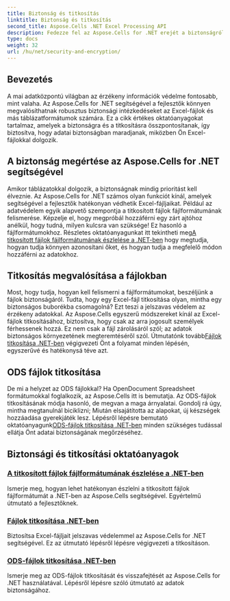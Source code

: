```yaml
---
title: Biztonság és titkosítás
linktitle: Biztonság és titkosítás
second_title: Aspose.Cells .NET Excel Processing API
description: Fedezze fel az Aspose.Cells for .NET erejét a biztonságról és a titkosításról szóló oktatóanyagainkkal. Tanulja meg könnyedén észlelni és titkosítani a fájlokat.
type: docs
weight: 32
url: /hu/net/security-and-encryption/
---
```

## Bevezetés

A mai adatközpontú világban az érzékeny információk védelme fontosabb, mint valaha. Az Aspose.Cells for .NET segítségével a fejlesztők könnyen megvalósíthatnak robusztus biztonsági intézkedéseket az Excel-fájlok és más táblázatformátumok számára. Ez a cikk értékes oktatóanyagokat tartalmaz, amelyek a biztonságra és a titkosításra összpontosítanak, így biztosítva, hogy adatai biztonságban maradjanak, miközben Ön Excel-fájlokkal dolgozik.

## A biztonság megértése az Aspose.Cells for .NET segítségével

Amikor táblázatokkal dolgozik, a biztonságnak mindig prioritást kell élveznie. Az Aspose.Cells for .NET számos olyan funkciót kínál, amelyek segítségével a fejlesztők hatékonyan védhetik Excel-fájljaikat. Például az adatvédelem egyik alapvető szempontja a titkosított fájlok fájlformátumának felismerése. Képzelje el, hogy megpróbál hozzáférni egy zárt ajtóhoz anélkül, hogy tudná, milyen kulcsra van szüksége! Ez hasonló a fájlformátumokhoz. Részletes oktatóanyagunkat itt tekintheti meg[A titkosított fájlok fájlformátumának észlelése a .NET-ben](./detect-file-format-of-encrypted-files/) hogy megtudja, hogyan tudja könnyen azonosítani őket, és hogyan tudja a megfelelő módon hozzáférni az adatokhoz.

## Titkosítás megvalósítása a fájlokban

Most, hogy tudja, hogyan kell felismerni a fájlformátumokat, beszéljünk a fájlok biztonságáról. Tudta, hogy egy Excel-fájl titkosítása olyan, mintha egy biztonságos buborékba csomagolná? Ezt teszi a jelszavas védelem az érzékeny adatokkal. Az Aspose.Cells egyszerű módszereket kínál az Excel-fájlok titkosításához, biztosítva, hogy csak az arra jogosult személyek férhessenek hozzá. Ez nem csak a fájl zárolásáról szól; az adatok biztonságos környezetének megteremtéséről szól. Útmutatónk tovább[Fájlok titkosítása .NET-ben](./encrypting-files/) végigvezeti Önt a folyamat minden lépésén, egyszerűvé és hatékonysá téve azt.

## ODS fájlok titkosítása

 De mi a helyzet az ODS fájlokkal? Ha OpenDocument Spreadsheet formátumokkal foglalkozik, az Aspose.Cells itt is bemutatja. Az ODS-fájlok titkosításának módja hasonló, de megvan a maga árnyalatai. Gondolj rá úgy, mintha megtanulnál biciklizni; Miután elsajátította az alapokat, új készségek hozzáadása gyerekjáték lesz. Lépésről lépésre bemutató oktatóanyagunk[ODS-fájlok titkosítása .NET-ben](./encrypting-ods-files/) minden szükséges tudással ellátja Önt adatai biztonságának megőrzéséhez.

## Biztonsági és titkosítási oktatóanyagok
### [A titkosított fájlok fájlformátumának észlelése a .NET-ben](./detect-file-format-of-encrypted-files/)
Ismerje meg, hogyan lehet hatékonyan észlelni a titkosított fájlok fájlformátumát a .NET-ben az Aspose.Cells segítségével. Egyértelmű útmutató a fejlesztőknek.
### [Fájlok titkosítása .NET-ben](./encrypting-files/)
Biztosítsa Excel-fájljait jelszavas védelemmel az Aspose.Cells for .NET segítségével. Ez az útmutató lépésről lépésre végigvezeti a titkosításon.
### [ODS-fájlok titkosítása .NET-ben](./encrypting-ods-files/)
Ismerje meg az ODS-fájlok titkosítását és visszafejtését az Aspose.Cells for .NET használatával. Lépésről lépésre szóló útmutató az adatok biztonságához.